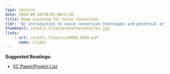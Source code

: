 ```yaml
---
type: lecture
date: 2024-09-18T18:01:00+4:30
title: Deep Learning for Voice Conversion
tldr: "An introduction to voice conversion techniques and potential attacks."
thumbnail: /static_files/presentations/lec.jpg
links:
    - url: /static_files/cis6930_0918.pdf
      name: slides
---
```

**Suggested Readings:**
- [VC Paper/Project List](https://github.com/JeffC0628/awesome-voice-conversion)
